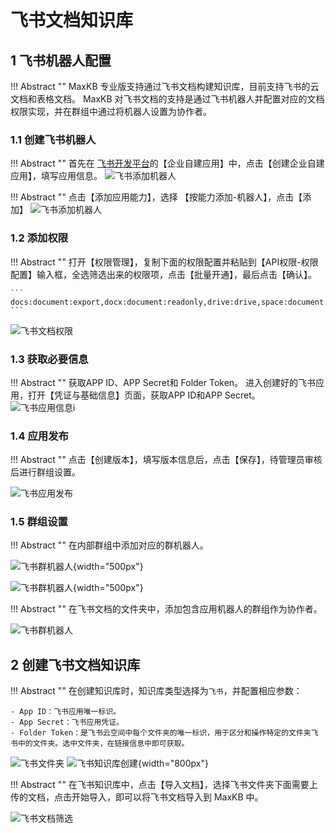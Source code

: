 # 飞书文档知识库

## 1 飞书机器人配置

!!! Abstract "" 
    MaxKB 专业版支持通过飞书文档构建知识库，目前支持飞书的云文档和表格文档。
    MaxKB 对飞书文档的支持是通过飞书机器人并配置对应的文档权限实现，并在群组中通过将机器人设置为协作者。

### 1.1 创建飞书机器人

!!! Abstract "" 
    首先在 [飞书开发平台](https://open.feishu.cn/app/)的【企业自建应用】中，点击【创建企业自建应用】，填写应用信息。
![飞书添加机器人](../../img/app/feishu_create_app.png)

!!! Abstract ""
    点击【添加应用能力】，选择 【按能力添加-机器人】，点击【添加】
![飞书添加机器人](../../img/app/feishu_add_robot.png)

### 1.2 添加权限

!!! Abstract ""
    打开【权限管理】，复制下面的权限配置并粘贴到【API权限-权限配置】输入框，全选筛选出来的权限项，点击【批量开通】，最后点击【确认】。

    ```
    docs:document:export,docx:document:readonly,drive:drive,space:document:retrieve
    ```

![飞书文档权限](<../../img/dataset/feishu_doc_access.png>)

### 1.3 获取必要信息

!!! Abstract ""
    获取APP ID、APP Secret和 Folder Token。
    进入创建好的飞书应用，打开【凭证与基础信息】页面，获取APP ID和APP Secret。
![飞书应用信息i](../../img/app/feishu_app_info.png)

### 1.4 应用发布

!!! Abstract ""
    点击【创建版本】，填写版本信息后，点击【保存】，待管理员审核后进行群组设置。

![飞书应用发布](../../img/app/feishu_robot_release.png)

### 1.5 群组设置
    
!!! Abstract ""
    在内部群组中添加对应的群机器人。

![飞书群机器人](../../img/app/feishu_group_robot1.png){width="500px"}

![飞书群机器人](../../img/app/feishu_group_robot2.png){width="500px"}

!!! Abstract ""
    在飞书文档的文件夹中，添加包含应用机器人的群组作为协作者。

![飞书群机器人](../../img/app/feishu_doc_collaborator.png)

## 2 创建飞书文档知识库
    
!!! Abstract "" 
    在创建知识库时，知识库类型选择为`飞书`，并配置相应参数：

    - App ID：飞书应用唯一标识。
    - App Secret：飞书应用凭证。
    - Folder Token：是飞书云空间中每个文件夹的唯一标识，用于区分和操作特定的文件夹飞书中的文件夹。选中文件夹，在链接信息中即可获取。

![飞书文件夹](../../img/app/feishu_folder_token.png)
![飞书知识库创建](../../img/app/feishu_kb_create.png){width="800px"}


!!! Abstract "" 
    在飞书知识库中，点击【导入文档】，选择飞书文件夹下面需要上传的文档，点击开始导入，即可以将飞书文档导入到 MaxKB 中。

![飞书文档筛选](../../img/app/feishu_doc_select.png)
